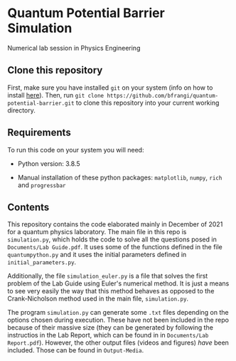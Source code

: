 # Quantum Potential Barrier Simulation
Numerical lab session in Physics Engineering

## Clone this repository
First, make sure you have installed ```git``` on your system (info on how to install [here](https://github.com/git-guides/install-git)). Then, run ```git clone https://github.com/bfrangi/quantum-potential-barrier.git``` to clone this repository into your current working directory.

## Requirements

To run this code on your system you will need:

- Python version: 3.8.5

- Manual installation of these python packages: ```matplotlib```, ```numpy```, ```rich``` and ```progressbar```

## Contents

This repository contains the code elaborated mainly in December of 2021 for a quantum physics laboratory. The main file in this repo is ```simulation.py```, which holds the code to solve all the questions posed in ```Documents/Lab Guide.pdf```. It uses some of the functions defined in the file ```quantumpython.py``` and it uses the initial parameters defined in ```initial_parameters.py```.

Additionally, the file ```simulation_euler.py``` is a file that solves the first problem of the Lab Guide using Euler's numerical method. It is just a means to see very easily the way that this method behaves as opposed to the Crank-Nicholson method used in the main file, ```simulation.py```.

The program ```simulation.py``` can generate some ```.txt``` files depending on the options chosen during execution. These have not been included in the repo because of their massive size (they can be generated by following the instructios in the Lab Report, which can be found in in ```Documents/Lab Report.pdf```). However, the other output files (videos and figures) *have* been included. Those can be found in ```Output-Media```.


